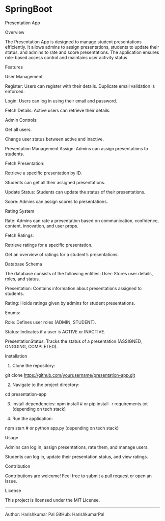 # SpringBoot
Presentation App

Overview

The Presentation App is designed to manage student presentations efficiently. It allows admins to assign presentations, students to update their status, and admins to rate and score presentations. The application ensures role-based access control and maintains user activity status.

Features

User Management

Register: Users can register with their details. Duplicate email validation is enforced.

Login: Users can log in using their email and password.

Fetch Details: Active users can retrieve their details.

Admin Controls:

Get all users.

Change user status between active and inactive.



Presentation Management
Assign: Admins can assign presentations to students.

Fetch Presentation:

Retrieve a specific presentation by ID.

Students can get all their assigned presentations.


Update Status: Students can update the status of their presentations.

Score: Admins can assign scores to presentations.


Rating System

Rate: Admins can rate a presentation based on communication, confidence, content, innovation, and user props.

Fetch Ratings:

Retrieve ratings for a specific presentation.

Get an overview of ratings for a student’s presentations.



Database Schema

The database consists of the following entities:
User: Stores user details, roles, and status.

Presentation: Contains information about presentations assigned to students.

Rating: Holds ratings given by admins for student presentations.

Enums:

Role: Defines user roles (ADMIN, STUDENT).

Status: Indicates if a user is ACTIVE or INACTIVE.

PresentationStatus: Tracks the status of a presentation (ASSIGNED, ONGOING, COMPLETED).



Installation

1. Clone the repository:

git clone https://github.com/yourusername/presentation-app.git


2. Navigate to the project directory:

cd presentation-app


3. Install dependencies:
npm install  # or pip install -r requirements.txt (depending on tech stack)


4. Run the application:

npm start  # or python app.py (depending on tech stack)



Usage

Admins can log in, assign presentations, rate them, and manage users.

Students can log in, update their presentation status, and view ratings.


Contribution

Contributions are welcome! Feel free to submit a pull request or open an issue.

License

This project is licensed under the MIT License.


---

Author: Harishkumar Pal
GitHub: HarishkumarPal
